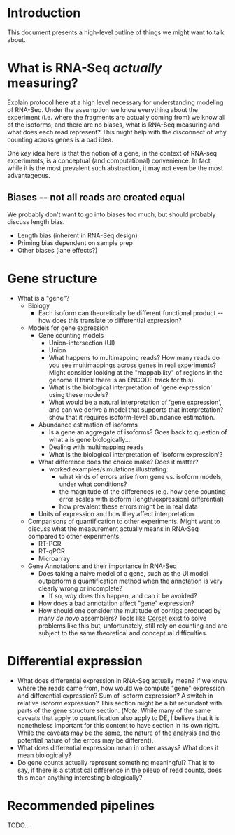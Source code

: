 # Introduction

This document presents a high-level outline of things we might want to talk
about.

# What is RNA-Seq *actually* measuring?

Explain protocol here at a high level necessary for understanding modeling of
RNA-Seq. Under the assumption we know everything about the experiment (i.e.
where the fragments are actually coming from) we know all of the isoforms, and
there are no biases, what is RNA-Seq measuring and what does each read
represent? This might help with the disconnect of why counting across genes is
a bad idea.

One *key* idea here is that the notion of a gene, in the context of RNA-seq
experiments, is a conceptual (and computational) convenience.  In fact, while
it is the most prevalent such abstraction, it may not even be the most advantageous.

## Biases -- not all reads are created equal

We probably don't want to go into biases too much, but should probably discuss
length bias.

- Length bias (inherent in RNA-Seq design)
- Priming bias dependent on sample prep
- Other biases (lane effects?)

# Gene structure

- What is a "gene"?
    - Biology
        - Each isoform can theoretically be different functional product -- how
          does this translate to differential expression?
    - Models for gene expression
        - Gene counting models
            - Union-intersection (UI)
            - Union
            - What happens to multimapping reads? How many reads do you see
              multimappings across genes in real experiments? Might consider
              looking at the "mappability" of regions in the genome (I think
              there is an ENCODE track for this).
            - What is the biological interpretation of 'gene expression' using these models?
            - What would be a natural interpretation of 'gene expression', and can we derive a model that supports that interpretation? show that it requires isoform-level abundance estimation.
        - Abundance estimation of isoforms
            - Is a gene an aggregate of isoforms? Goes back to question of what
              a is gene biologically...
            - Dealing with multimapping reads
            - What is the biological interpretation of 'isoform expression'?
        - What difference does the choice make? Does it matter?
            - worked examples/simulations illustrating:
                - what kinds of errors arise from gene vs. isoform models, under what conditions?
                - the magnitude of the differences (e.g. how gene counting error scales with isoform [length/expression] differential)
                - how prevalent these errors might be in real data
        - Units of expression and how they affect interpretation.
    - Comparisons of quantification to other experiments. Might want to discuss
      what the measurement actually means in RNA-Seq compared to other
      experiments.
        - RT-PCR
        - RT-qPCR
        - Microarray
    - Gene Annotations and their importance in RNA-Seq
        - Does taking a naive model of a gene, such as the UI model outperform
          a quantification method when the annotation is very clearly wrong or
          incomplete?
            - If so, *why* does this happen, and can it be avoided?
        - How does a bad annotation affect "gene" expression?
        - How should one consider the multitude of contigs produced by many *de
          novo* assemblers?  Tools like
          [Corset](http://genomebiology.com/2014/15/7/410) exist to solve
          problems like this but, unfortunately, still rely on counting and are
          subject to the same theoretical and conceptual difficulties.

# Differential expression

- What does differential expression in RNA-Seq actually mean? If we knew where
  the reads came from, how would we compute "gene" expression and differential
  expression? Sum of isoform expression? A switch in relative isoform
  expression? This section might be a bit redundant with parts of the gene
  structure section. (*Note*: While many of the same caveats that apply to
  quantification also apply to DE, I believe that it is nonetheless important
  for this content to have section in its own right.  While the caveats may
  be the same, the nature of the analysis and the potential nature of the errors
  may be different).
- What does differential expression mean in other assays? What does it mean
  biologically?
- Do gene counts actually represent something meaningful? That is to say, if
  there is a statistical difference in the pileup of read counts, does this
  mean anything interesting biologically?

# Recommended pipelines
TODO...
